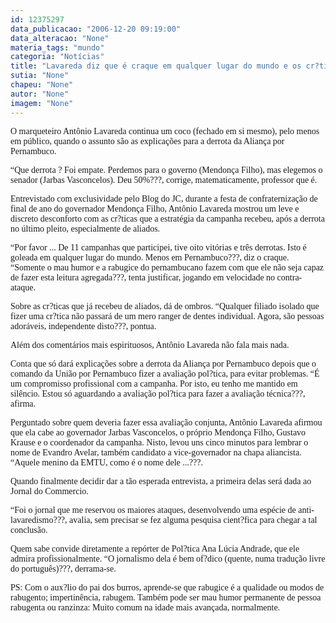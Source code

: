 ```yaml
---
id: 12375297
data_publicacao: "2006-12-20 09:19:00"
data_alteracao: "None"
materia_tags: "mundo"
categoria: "Notícias"
title: "Lavareda diz que é craque em qualquer lugar do mundo e os cr?ticos locais, mal humorados e rabugentos"
sutia: "None"
chapeu: "None"
autor: "None"
imagem: "None"
---
```

<p><P><FONT face=Verdana>O marqueteiro Antônio Lavareda continua um coco (fechado em si mesmo), pelo menos em público, quando o assunto são as explicações para a derrota da Aliança por Pernambuco.</FONT></P><FONT face=Verdana></p>
<p><P>“Que derrota ? Foi empate. Perdemos para o governo (Mendonça Filho), mas elegemos o senador (Jarbas Vasconcelos). Deu 50%???, corrige, matematicamente, professor que é.</P></p>
<p><P>Entrevistado com exclusividade pelo Blog do JC, durante a festa de confraternização de final de ano do governador Mendonça Filho, Antônio Lavareda mostrou um leve e discreto desconforto com as cr?ticas que a estratégia da campanha recebeu, após a derrota no último pleito, especialmente de aliados.<BR></P></p>
<p><P>“Por favor ... De 11 campanhas que participei, tive oito vitórias e três derrotas. Isto é goleada em qualquer lugar do mundo. Menos em Pernambuco???, diz o craque.<BR>“Somente o mau humor e a rabugice do pernambucano fazem com que ele não seja capaz de fazer esta leitura agregada???, tenta justificar, jogando em velocidade no contra-ataque.<BR></P></p>
<p><P>Sobre as cr?ticas que já recebeu de aliados, dá de ombros. “Qualquer filiado isolado que fizer uma cr?tica não passará de um mero ranger de dentes individual. Agora, são pessoas adoráveis, independente disto???, pontua.<BR></P></p>
<p><P>Além dos comentários mais espirituosos, Antônio Lavareda não fala mais nada.</P></p>
<p><P>Conta que só dará explicações sobre a derrota da Aliança por Pernambuco depois que o comando da União por Pernambuco fizer a avaliação pol?tica, para evitar problemas. “É um compromisso profissional com a campanha. Por isto, eu tenho me mantido em silêncio. Estou só aguardando a avaliação pol?tica para fazer a avaliação técnica???, afirma.<BR></P></p>
<p><P>Perguntado sobre quem deveria fazer essa avaliação conjunta, Antônio Lavareda afirmou que ela cabe ao governador Jarbas Vasconcelos, o próprio Mendonça Filho, Gustavo Krause e o coordenador da campanha. Nisto, levou uns cinco minutos para lembrar o nome de Evandro Avelar, também candidato a vice-governador na chapa aliancista. “Aquele menino da EMTU, como é o nome dele ...???.<BR></P></p>
<p><P>Quando finalmente decidir dar a tão esperada entrevista, a primeira delas será dada ao Jornal do Commercio.<BR></FONT><FONT face=Verdana></FONT></P></p>
<p><P><FONT face=Verdana>“Foi o jornal que me reservou os maiores ataques, desenvolvendo uma espécie de anti-lavaredismo???, avalia, sem precisar se fez alguma pesquisa cient?fica para chegar a tal conclusão.</FONT></P></p>
<p><P><FONT face=Verdana>Quem sabe convide diretamente a repórter de Pol?tica Ana Lúcia Andrade, que ele admira profissionalmente. “O jornalismo dela é bem of?dico (quente, numa tradução livre do português)???, derrama-se.</FONT></P></p>
<p><P><FONT face=Verdana>PS: Com o aux?lio do pai dos burros, aprende-se que rabugice é a qualidade ou modos de rabugento; impertinência, rabugem. Também pode ser mau humor permanente de pessoa rabugenta ou ranzinza: Muito comum na idade mais avançada, normalmente.</FONT></P> </p>
